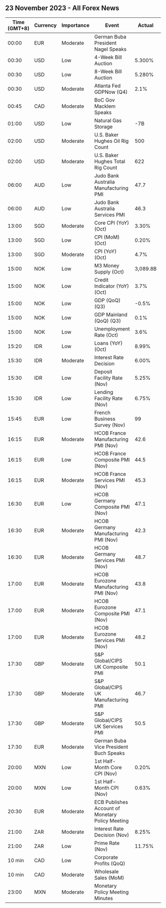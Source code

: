 ## 23 November 2023 - All Forex News

| Time (GMT+8) | Currency | Importance | Event | Actual | Forecast | Previous |
|------|----------|------------|-------|--------|----------|----------|
| 00:00 | EUR | Moderate | German Buba President Nagel Speaks |  |  |  |
| 00:30 | USD | Low | 4-Week Bill Auction | 5.300% |  | 5.290% |
| 00:30 | USD | Low | 8-Week Bill Auction | 5.280% |  | 5.280% |
| 00:30 | USD | Moderate | Atlanta Fed GDPNow (Q4) | 2.1% | 2.0% | 2.0% |
| 00:45 | CAD | Moderate | BoC Gov Macklem Speaks |  |  |  |
| 01:00 | USD | Low | Natural Gas Storage | -7B | 7B | 60B |
| 02:00 | USD | Moderate | U.S. Baker Hughes Oil Rig Count | 500 |  | 500 |
| 02:00 | USD | Moderate | U.S. Baker Hughes Total Rig Count | 622 |  | 618 |
| 06:00 | AUD | Low | Judo Bank Australia Manufacturing PMI | 47.7 |  | 48.2 |
| 06:00 | AUD | Low | Judo Bank Australia Services PMI | 46.3 |  | 47.9 |
| 13:00 | SGD | Moderate | Core CPI (YoY) (Oct) | 3.30% | 3.00% | 3.00% |
| 13:00 | SGD | Low | CPI (MoM) (Oct) | 0.20% |  | 0.50% |
| 13:00 | SGD | Moderate | CPI (YoY) (Oct) | 4.7% | 4.5% | 4.1% |
| 15:00 | NOK | Low | M3 Money Supply (Oct) | 3,089.8B |  | 3,111.2B |
| 15:00 | NOK | Low | Credit Indicator (YoY) (Oct) | 3.7% | 4.0% | 4.1% |
| 15:00 | NOK | Low | GDP (QoQ) (Q3) | -0.5% | 0.3% | -0.5% |
| 15:00 | NOK | Low | GDP Mainland (QoQ) (Q3) | 0.1% | 0.2% | 0.0% |
| 15:00 | NOK | Low | Unemployment Rate (Oct) | 3.6% | 3.5% | 3.5% |
| 15:20 | IDR | Low | Loans (YoY) (Oct) | 8.99% |  | 8.96% |
| 15:30 | IDR | Moderate | Interest Rate Decision | 6.00% | 6.00% | 6.00% |
| 15:30 | IDR | Low | Deposit Facility Rate (Nov) | 5.25% | 5.25% | 5.25% |
| 15:30 | IDR | Low | Lending Facility Rate (Nov) | 6.75% | 6.75% | 6.75% |
| 15:45 | EUR | Low | French Business Survey (Nov) | 99 | 98 | 99 |
| 16:15 | EUR | Moderate | HCOB France Manufacturing PMI (Nov) | 42.6 | 43.1 | 42.8 |
| 16:15 | EUR | Low | HCOB France Composite PMI (Nov) | 44.5 | 45.0 | 44.6 |
| 16:15 | EUR | Moderate | HCOB France Services PMI (Nov) | 45.3 | 45.6 | 45.2 |
| 16:30 | EUR | Low | HCOB Germany Composite PMI (Nov) | 47.1 | 46.5 | 45.9 |
| 16:30 | EUR | Moderate | HCOB Germany Manufacturing PMI (Nov) | 42.3 | 41.2 | 40.8 |
| 16:30 | EUR | Moderate | HCOB Germany Services PMI (Nov) | 48.7 | 48.5 | 48.2 |
| 17:00 | EUR | Moderate | HCOB Eurozone Manufacturing PMI (Nov) | 43.8 | 43.4 | 43.1 |
| 17:00 | EUR | Moderate | HCOB Eurozone Composite PMI (Nov) | 47.1 | 46.9 | 46.5 |
| 17:00 | EUR | Moderate | HCOB Eurozone Services PMI (Nov) | 48.2 | 48.1 | 47.8 |
| 17:30 | GBP | Moderate | S&P Global/CIPS UK Composite PMI | 50.1 | 48.7 | 48.7 |
| 17:30 | GBP | Moderate | S&P Global/CIPS UK Manufacturing PMI | 46.7 | 45.0 | 44.8 |
| 17:30 | GBP | Moderate | S&P Global/CIPS UK Services PMI | 50.5 | 49.5 | 49.5 |
| 17:30 | EUR | Moderate | German Buba Vice President Buch Speaks |  |  |  |
| 20:00 | MXN | Low | 1st Half-Month Core CPI (Nov) | 0.20% | 0.22% | 0.24% |
| 20:00 | MXN | Low | 1st Half-Month CPI (Nov) | 0.63% | 0.60% | 0.24% |
| 20:30 | EUR | Moderate | ECB Publishes Account of Monetary Policy Meeting |  |  |  |
| 21:00 | ZAR | Moderate | Interest Rate Decision (Nov) | 8.25% | 8.25% | 8.25% |
| 21:00 | ZAR | Low | Prime Rate (Nov) | 11.75% |  | 11.75% |
| 10 min | CAD | Low | Corporate Profits (QoQ) |  |  | -2.0% |
| 10 min | CAD | Moderate | Wholesale Sales (MoM) |  |  | 0.4% |
| 23:00 | MXN | Moderate | Monetary Policy Meeting Minutes |  |  |  |
